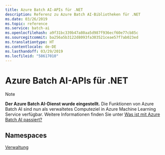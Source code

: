 ```yaml
---
title: Azure Batch AI-APIs für .NET
description: Referenz zu Azure Batch AI-Bibliotheken für .NET
ms.date: 03/26/2019
ms.topic: reference
ms.service: batch-ai
ms.openlocfilehash: a9f31bc339b47a80aa5d987f936ecf60e77cb85c
ms.sourcegitcommit: ba256a5b3122d8093fa303521ceae57f7ab023ed
ms.translationtype: HT
ms.contentlocale: de-DE
ms.lasthandoff: 03/29/2019
ms.locfileid: "58617010"
---
```

# <a name="azure-batch-ai-apis-for-net"></a>Azure Batch AI-APIs für .NET

>[!Note]
>**Der Azure Batch AI-Dienst wurde eingestellt.** Die Funktionen von Azure Batch AI sind nun als verwaltetes Computeziel in Azure Machine Learning Service verfügbar. Weitere Informationen finden Sie unter [Was ist mit Azure Batch AI passiert?](https://aka.ms/batchai-retirement)

## <a name="namespaces"></a>Namespaces

[Verwaltung](/dotnet/api/overview/azure/batchai/management)
